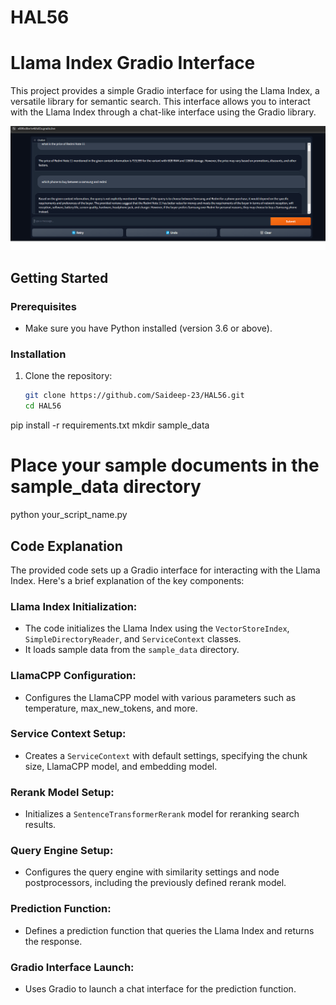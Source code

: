 # HAL56
# Llama Index Gradio Interface

This project provides a simple Gradio interface for using the Llama Index, a versatile library for semantic search. This interface allows you to interact with the Llama Index through a chat-like interface using the Gradio library.

![Alt text](screenshot.png "The Interface")



## Getting Started

### Prerequisites

- Make sure you have Python installed (version 3.6 or above).

### Installation

1. Clone the repository:

   ```bash
   git clone https://github.com/Saideep-23/HAL56.git
   cd HAL56
pip install -r requirements.txt
mkdir sample_data
# Place your sample documents in the sample_data directory
python your_script_name.py


## Code Explanation

The provided code sets up a Gradio interface for interacting with the Llama Index. Here's a brief explanation of the key components:

### Llama Index Initialization:
- The code initializes the Llama Index using the `VectorStoreIndex`, `SimpleDirectoryReader`, and `ServiceContext` classes.
- It loads sample data from the `sample_data` directory.

### LlamaCPP Configuration:
- Configures the LlamaCPP model with various parameters such as temperature, max_new_tokens, and more.

### Service Context Setup:
- Creates a `ServiceContext` with default settings, specifying the chunk size, LlamaCPP model, and embedding model.

### Rerank Model Setup:
- Initializes a `SentenceTransformerRerank` model for reranking search results.

### Query Engine Setup:
- Configures the query engine with similarity settings and node postprocessors, including the previously defined rerank model.

### Prediction Function:
- Defines a prediction function that queries the Llama Index and returns the response.

### Gradio Interface Launch:
- Uses Gradio to launch a chat interface for the prediction function.
